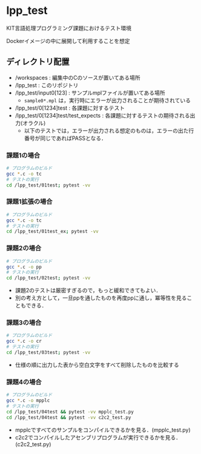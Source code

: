 # lpp_test
KIT言語処理プログラミング課題におけるテスト環境

Dockerイメージの中に展開して利用することを想定

## ディレクトリ配置

* /workspaces : 編集中のCのソースが置いてある場所
* /lpp_test   : このリポジトリ
* /lpp_test/input0[123] : サンプルmplファイルが置いてある場所
  * `sample0*.mpl` は，実行時にエラーが出力されることが期待されている
* /lpp_test/0[1234]test : 各課題に対するテスト
* /lpp_test/0[1234]test/test_expects : 各課題に対するテストの期待される出力(オラクル)
  * 以下のテストでは，エラーが出力される想定のものは，エラーの出た行番号が同じであればPASSとなる．

### 課題1の場合

```bash
# プログラムのビルド
gcc *.c -o tc
# テストの実行
cd /lpp_test/01test; pytest -vv
```

### 課題1拡張の場合

```bash
# プログラムのビルド
gcc *.c -o tc
# テストの実行
cd /lpp_test/01test_ex; pytest -vv
```

### 課題2の場合

```bash
# プログラムのビルド
gcc *.c -o pp
# テストの実行
cd /lpp_test/02test; pytest -vv
```
* 課題2のテストは厳密すぎるので，もっと緩和できてもよい．
* 別の考え方として，一旦ppを通したものを再度ppに通し，冪等性を見ることもできる．

### 課題3の場合

```bash
# プログラムのビルド
gcc *.c -o cr
# テストの実行
cd /lpp_test/03test; pytest -vv
```
* 仕様の順に出力した表から空白文字をすべて削除したものを比較する

### 課題4の場合

```bash
# プログラムのビルド
gcc *.c -o mpplc
# テストの実行
cd /lpp_test/04test && pytest -vv mpplc_test.py
cd /lpp_test/04test && pytest -vv c2c2_test.py

```
* mpplcですべてのサンプルをコンパイルできるかを見る．(mpplc_test.py)
* c2c2でコンパイルしたアセンブリプログラムが実行できるかを見る．(c2c2_test.py)

